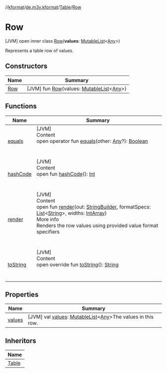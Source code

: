 //[kformat](../../../index.md)/[de.m3y.kformat](../../index.md)/[Table](../index.md)/[Row](index.md)



# Row  
 [JVM] open inner class [Row](index.md)(**values**: [MutableList](https://kotlinlang.org/api/latest/jvm/stdlib/kotlin.collections/-mutable-list/index.html)<[Any](https://kotlinlang.org/api/latest/jvm/stdlib/kotlin/-any/index.html)>)

Represents a table row of values.

   


## Constructors  
  
|  Name|  Summary| 
|---|---|
| <a name="de.m3y.kformat/Table.Row/Row/#kotlin.collections.MutableList[kotlin.Any]/PointingToDeclaration/"></a>[Row](-row.md)| <a name="de.m3y.kformat/Table.Row/Row/#kotlin.collections.MutableList[kotlin.Any]/PointingToDeclaration/"></a> [JVM] fun [Row](-row.md)(values: [MutableList](https://kotlinlang.org/api/latest/jvm/stdlib/kotlin.collections/-mutable-list/index.html)<[Any](https://kotlinlang.org/api/latest/jvm/stdlib/kotlin/-any/index.html)>)   <br>


## Functions  
  
|  Name|  Summary| 
|---|---|
| <a name="kotlin/Any/equals/#kotlin.Any?/PointingToDeclaration/"></a>[equals](../-hints/index.md#%5Bkotlin%2FAny%2Fequals%2F%23kotlin.Any%3F%2FPointingToDeclaration%2F%5D%2FFunctions%2F-627416167)| <a name="kotlin/Any/equals/#kotlin.Any?/PointingToDeclaration/"></a>[JVM]  <br>Content  <br>open operator fun [equals](../-hints/index.md#%5Bkotlin%2FAny%2Fequals%2F%23kotlin.Any%3F%2FPointingToDeclaration%2F%5D%2FFunctions%2F-627416167)(other: [Any](https://kotlinlang.org/api/latest/jvm/stdlib/kotlin/-any/index.html)?): [Boolean](https://kotlinlang.org/api/latest/jvm/stdlib/kotlin/-boolean/index.html)  <br><br><br>
| <a name="kotlin/Any/hashCode/#/PointingToDeclaration/"></a>[hashCode](../-hints/index.md#%5Bkotlin%2FAny%2FhashCode%2F%23%2FPointingToDeclaration%2F%5D%2FFunctions%2F-627416167)| <a name="kotlin/Any/hashCode/#/PointingToDeclaration/"></a>[JVM]  <br>Content  <br>open fun [hashCode](../-hints/index.md#%5Bkotlin%2FAny%2FhashCode%2F%23%2FPointingToDeclaration%2F%5D%2FFunctions%2F-627416167)(): [Int](https://kotlinlang.org/api/latest/jvm/stdlib/kotlin/-int/index.html)  <br><br><br>
| <a name="de.m3y.kformat/Table.Row/render/#java.lang.StringBuilder#kotlin.collections.List[kotlin.String]#kotlin.IntArray/PointingToDeclaration/"></a>[render](render.md)| <a name="de.m3y.kformat/Table.Row/render/#java.lang.StringBuilder#kotlin.collections.List[kotlin.String]#kotlin.IntArray/PointingToDeclaration/"></a>[JVM]  <br>Content  <br>open fun [render](render.md)(out: [StringBuilder](https://kotlinlang.org/api/latest/jvm/stdlib/kotlin.text/-string-builder/index.html), formatSpecs: [List](https://kotlinlang.org/api/latest/jvm/stdlib/kotlin.collections/-list/index.html)<[String](https://kotlinlang.org/api/latest/jvm/stdlib/kotlin/-string/index.html)>, widths: [IntArray](https://kotlinlang.org/api/latest/jvm/stdlib/kotlin/-int-array/index.html))  <br>More info  <br>Renders the row values using provided value format specifiers  <br><br><br>
| <a name="de.m3y.kformat/Table.Row/toString/#/PointingToDeclaration/"></a>[toString](to-string.md)| <a name="de.m3y.kformat/Table.Row/toString/#/PointingToDeclaration/"></a>[JVM]  <br>Content  <br>open override fun [toString](to-string.md)(): [String](https://kotlinlang.org/api/latest/jvm/stdlib/kotlin/-string/index.html)  <br><br><br>


## Properties  
  
|  Name|  Summary| 
|---|---|
| <a name="de.m3y.kformat/Table.Row/values/#/PointingToDeclaration/"></a>[values](values.md)| <a name="de.m3y.kformat/Table.Row/values/#/PointingToDeclaration/"></a> [JVM] val [values](values.md): [MutableList](https://kotlinlang.org/api/latest/jvm/stdlib/kotlin.collections/-mutable-list/index.html)<[Any](https://kotlinlang.org/api/latest/jvm/stdlib/kotlin/-any/index.html)>The values in this row.   <br>


## Inheritors  
  
|  Name| 
|---|
| <a name="de.m3y.kformat/Table.Line///PointingToDeclaration/"></a>[Table](../-line/index.md)

